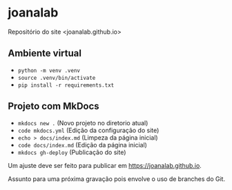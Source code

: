 # joanalab
Repositório do site &lt;joanalab.github.io>


## Ambiente virtual

- `python -m venv .venv`
- `source .venv/bin/activate`
- `pip install -r requirements.txt`

## Projeto com MkDocs

- `mkdocs new .`  (Novo projeto no diretorio atual)
- `code mkdocs.yml` (Edição da configuração do site)
- `echo > docs/index.md`  (Limpeza da página inicial)
- `code docs/index.md` (Edição da página inicial)
- `mkdocs gh-deploy` (Publicação do site)

Um ajuste deve ser feito para publicar em <https://joanalab.github.io>.

Assunto para uma próxima gravação pois envolve o uso de branches do Git.